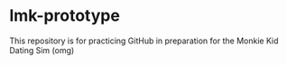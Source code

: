 # lmk-prototype
This repository is for practicing GitHub in preparation for the Monkie Kid Dating Sim (omg)
